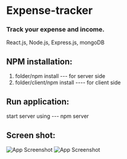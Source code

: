 # Expense-tracker

### Track your expense and income.

React.js, Node.js, Express.js, mongoDB

## NPM installation:

1. folder/npm install --- for server side
2. folder/client/npm install ---- for client side

## Run application:

start server using --- npm server

## Screen shot:

![App Screenshot](https://github.com/SujoyKrHaldar/Expense-tracker-MERN/blob/master/preview/UI1.png)
![App Screenshot](https://github.com/SujoyKrHaldar/Expense-tracker-MERN/blob/master/preview/UI2.png)
